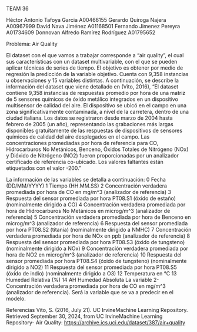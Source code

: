 TEAM 36

Héctor Antonio Tafoya Garcia        A00466155
Gerardo Quiroga Najera              A00967999
David Nava Jiménez                  A01168501
Fernando Jimenez Pereyra            A01734609
Donnovan Alfredo Ramírez Rodríguez  A01795652

Problema:
Air Quality


El dataset con el que vamos a trabajar corresponde a “air quality”, el cual sus características con un dataset multivariable, con el que se pueden aplicar técnicas de series de tiempo. El objetivo es obtener por medio de regresión la predicción de la variable objetivo. Cuenta con 9,358 instancias u observaciones y 15 variables distintas. 
A continuación, se describe la información del dataset que viene detallado en (Vito, 2016), “El dataset contiene 9,358 instancias de respuestas promedio por hora de una matriz de 5 sensores químicos de óxido metálico integrados en un dispositivo multisensor de calidad del aire. El dispositivo se ubicó en el campo en una zona significativamente contaminada, a nivel de la carretera, dentro de una ciudad italiana. Los datos se registraron desde marzo de 2004 hasta febrero de 2005 (un año), representando las grabaciones más largas disponibles gratuitamente de las respuestas de dispositivos de sensores químicos de calidad del aire desplegados en el campo. Las concentraciones promediadas por hora de referencia para CO, Hidrocarburos No Metánicos, Benceno, Óxidos Totales de Nitrógeno (NOx) y Dióxido de Nitrógeno (NO2) fueron proporcionadas por un analizador certificado de referencia co-ubicado. Los valores faltantes están etiquetados con el valor -200.”

La información de las variables se detalla a continuación:
0 Fecha (DD/MM/YYYY) 
1 Tiempo (HH.MM.SS) 
2 Concentración verdadera promediada por hora de CO en mg/m^3 (analizador de referencia)
3 Respuesta del sensor promediada por hora PT08.S1 (óxido de estaño) (nominalmente dirigido a CO)
4 Concentración verdadera promediada por hora de Hidrocarburos No Metánicos en microg/m^3 (analizador de referencia)
5 Concentración verdadera promediada por hora de Benceno en microg/m^3 (analizador de referencia)
6 Respuesta del sensor promediada por hora PT08.S2 (titania) (nominalmente dirigido a NMHC)
7 Concentración verdadera promediada por hora de NOx en ppb (analizador de referencia)
8 Respuesta del sensor promediada por hora PT08.S3 (óxido de tungsteno) (nominalmente dirigido a NOx)
9 Concentración verdadera promediada por hora de NO2 en microg/m^3 (analizador de referencia)
10 Respuesta del sensor promediada por hora PT08.S4 (óxido de tungsteno) (nominalmente dirigido a NO2)
11 Respuesta del sensor promediada por hora PT08.S5 (óxido de indio) (nominalmente dirigido a O3)
12 Temperatura en °C
13 Humedad Relativa (%)
14 AH Humedad Absoluta
La variable 2- Concentración verdadera promediada por hora de CO en mg/m^3 (analizador de referencia). Será la variable que se va a predecir en el modelo.

Referencias
Vito, S. (2016, July 21). UC IrvineMachine Learning Repository. Retrieved September 30, 2024, from UC IrvineMachine Learning Repository- Air Quality: https://archive.ics.uci.edu/dataset/387/air+quality
